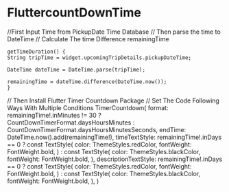 # FluttercountDownTime

//First Input Time from PickupDate Time Database
// Then parse the time to  DateTime
// Calculate The time Difference remainingTime


    getTimeDuration() {
    String tripTime = widget.upcomingTripDetails.pickupDateTime;

    DateTime dateTime = DateTime.parse(tripTime);

    remainingTime = dateTime.difference(DateTime.now());
    }
 // Then Install Flutter Timer Countdown Package
 // Set The Code Following Ways With Multiple  Conditions
         TimerCountdown(
                    format: remainingTime!.inMinutes != 30
                        ? CountDownTimerFormat.daysHoursMinutes
                        : CountDownTimerFormat.daysHoursMinutesSeconds,
                    endTime: DateTime.now().add(remainingTime!),
                    timeTextStyle: remainingTime!.inDays == 0
                        ? const TextStyle(
                            color: ThemeStyles.redColor,
                            fontWeight: FontWeight.bold,
                          )
                        : const TextStyle(
                            color: ThemeStyles.blackColor,
                            fontWeight: FontWeight.bold,
                          ),
                    descriptionTextStyle: remainingTime!.inDays == 0
                        ? const TextStyle(
                            color: ThemeStyles.redColor,
                            fontWeight: FontWeight.bold,
                          )
                        : const TextStyle(
                            color: ThemeStyles.blackColor,
                            fontWeight: FontWeight.bold,
                          ),
                  )
